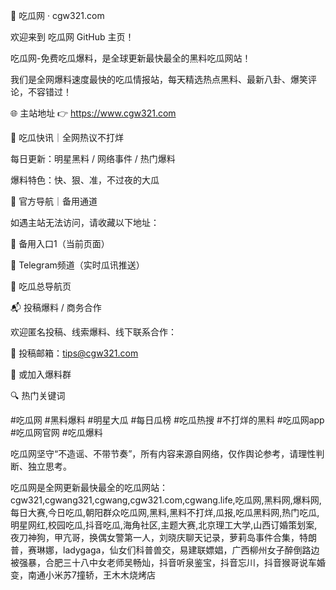 📢 吃瓜网 · cgw321.com

欢迎来到 吃瓜网 GitHub 主页！

吃瓜网-免费吃瓜爆料，是全球更新最快最全的黑料吃瓜网站！

我们是全网爆料速度最快的吃瓜情报站，每天精选热点黑料、最新八卦、爆笑评论，不容错过！

🌐 主站地址 👉 https://www.cgw321.com

🍉 吃瓜快讯｜全网热议不打烊

每日更新：明星黑料 / 网络事件 / 热门爆料

爆料特色：快、狠、准，不过夜的大瓜

📡 官方导航｜备用通道

如遇主站无法访问，请收藏以下地址：

🚪 备用入口1（当前页面）

🔗 Telegram频道（实时瓜讯推送）

🧭 吃瓜总导航页

📬 投稿爆料 / 商务合作

欢迎匿名投稿、线索爆料、线下联系合作：

📮 投稿邮箱：tips@cgw321.com

💬 或加入爆料群

🔍 热门关键词

#吃瓜网 #黑料爆料 #明星大瓜 #每日瓜榜 #吃瓜热搜 #不打烊的黑料 #吃瓜网app #吃瓜网官网 #吃瓜爆料

吃瓜网坚守“不造谣、不带节奏”，所有内容来源自网络，仅作舆论参考，请理性判断、独立思考。

吃瓜网是全网更新最快最全的吃瓜网站：cgw321,cgwang321,cgwang,cgw321.com,cgwang.life,吃瓜网,黑料网,爆料网,每日大赛,今日吃瓜,朝阳群众吃瓜网,黑料,黑料不打烊,瓜报,吃瓜黑料网,热门吃瓜,明星网红,校园吃瓜,抖音吃瓜,海角社区,主题大赛,北京理工大学,山西订婚策划案,夜刀神狗，甲亢哥，换偶女警第一人，刘晓庆聊天记录，萝莉岛事件合集，特朗普，赛琳娜，ladygaga，仙女们科普兽交，易建联嫖娼，广西柳州女子醉倒路边被强暴，合肥三十八中女老师吴畅灿，抖音听泉鉴宝，抖音忘川，抖音猴哥说车婚变，南通小米苏7撞轿，王木木烧烤店
